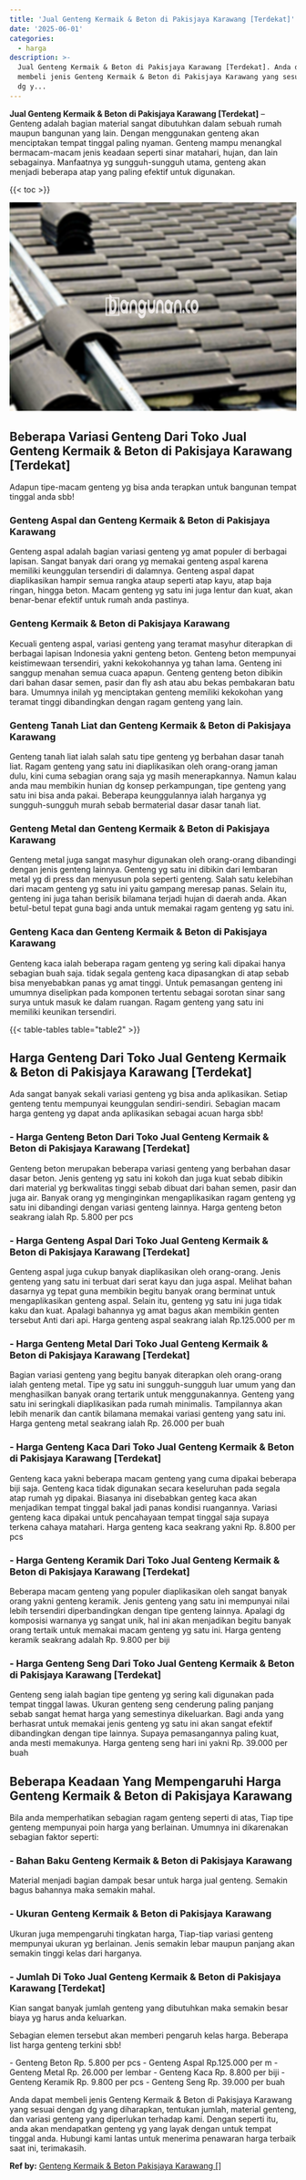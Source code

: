 ```yaml
---
title: 'Jual Genteng Kermaik & Beton di Pakisjaya Karawang [Terdekat]'
date: '2025-06-01'
categories:
  - harga
description: >-
  Jual Genteng Kermaik & Beton di Pakisjaya Karawang [Terdekat]. Anda dapat
  membeli jenis Genteng Kermaik & Beton di Pakisjaya Karawang yang sesuai dengan
  dg y...
---
```


**Jual Genteng Kermaik & Beton di Pakisjaya Karawang \[Terdekat\]** – Genteng adalah bagian material sangat dibutuhkan dalam sebuah rumah maupun bangunan yang lain. Dengan menggunakan genteng akan menciptakan tempat tinggal paling nyaman. Genteng mampu menangkal bermacam-macam jenis keadaan seperti sinar matahari, hujan, dan lain sebagainya. Manfaatnya yg sungguh-sungguh utama, genteng akan menjadi beberapa atap yang paling efektif untuk digunakan.

{{< toc >}}

![Jual Genteng Kermaik & Beton di Pakisjaya Karawang [Terdekat]](/images/genteng-minimalis-murah06.png)

## Beberapa Variasi Genteng Dari Toko Jual Genteng Kermaik & Beton di Pakisjaya Karawang \[Terdekat\]

Adapun tipe-macam genteng yg bisa anda terapkan untuk bangunan tempat tinggal anda sbb!

### Genteng Aspal dan Genteng Kermaik & Beton di Pakisjaya Karawang

Genteng aspal adalah bagian variasi genteng yg amat populer di berbagai lapisan. Sangat banyak dari orang yg memakai genteng aspal karena memiliki keunggulan tersendiri di dalamnya. Genteng aspal dapat diaplikasikan hampir semua rangka ataup seperti atap kayu, atap baja ringan, hingga beton. Macam genteng yg satu ini juga lentur dan kuat, akan benar-benar efektif untuk rumah anda pastinya.

### Genteng Kermaik & Beton di Pakisjaya Karawang

Kecuali genteng aspal, variasi genteng yang teramat masyhur diterapkan di berbagai lapisan Indonesia yakni genteng beton. Genteng beton mempunyai keistimewaan tersendiri, yakni kekokohannya yg tahan lama. Genteng ini sanggup menahan semua cuaca apapun. Genteng genteng beton dibikin dari bahan dasar semen, pasir dan fly ash atau abu bekas pembakaran batu bara. Umumnya inilah yg menciptakan genteng memiliki kekokohan yang teramat tinggi dibandingkan dengan ragam genteng yang lain.

### Genteng Tanah Liat dan Genteng Kermaik & Beton di Pakisjaya Karawang

Genteng tanah liat ialah salah satu tipe genteng yg berbahan dasar tanah liat. Ragam genteng yang satu ini diaplikasikan oleh orang-orang jaman dulu, kini cuma sebagian orang saja yg masih menerapkannya. Namun kalau anda mau membikin hunian dg konsep perkampungan, tipe genteng yang satu ini bisa anda pakai. Beberapa keunggulannya ialah harganya yg sungguh-sungguh murah sebab bermaterial dasar dasar tanah liat.

### Genteng Metal dan Genteng Kermaik & Beton di Pakisjaya Karawang

Genteng metal juga sangat masyhur digunakan oleh orang-orang dibandingi dengan jenis genteng lainnya. Genteng yg satu ini dibikin dari lembaran metal yg di press dan menyusun pola seperti genteng. Salah satu kelebihan dari macam genteng yg satu ini yaitu gampang meresap panas. Selain itu, genteng ini juga tahan berisik bilamana terjadi hujan di daerah anda. Akan betul-betul tepat guna bagi anda untuk memakai ragam genteng yg satu ini.

### Genteng Kaca dan Genteng Kermaik & Beton di Pakisjaya Karawang

Genteng kaca ialah beberapa ragam genteng yg sering kali dipakai hanya sebagian buah saja. tidak segala genteng kaca dipasangkan di atap sebab bisa menyebabkan panas yg amat tinggi. Untuk pemasangan genteng ini umumnya diselipkan pada komponen tertentu sebagai sorotan sinar sang surya untuk masuk ke dalam ruangan. Ragam genteng yang satu ini memiliki keunikan tersendiri.

{{< table-tables table="table2" >}}

## Harga Genteng Dari Toko Jual Genteng Kermaik & Beton di Pakisjaya Karawang \[Terdekat\]

Ada sangat banyak sekali variasi genteng yg bisa anda aplikasikan. Setiap genteng tentu mempunyai keunggulan sendiri-sendiri. Sebagian macam harga genteng yg dapat anda aplikasikan sebagai acuan harga sbb!

### \- Harga Genteng Beton Dari Toko Jual Genteng Kermaik & Beton di Pakisjaya Karawang \[Terdekat\]

Genteng beton merupakan beberapa variasi genteng yang berbahan dasar dasar beton. Jenis genteng yg satu ini kokoh dan juga kuat sebab dibikin dari material yg berkwalitas tinggi sebab dibuat dari bahan semen, pasir dan juga air. Banyak orang yg menginginkan mengaplikasikan ragam genteng yg satu ini dibandingi dengan variasi genteng lainnya. Harga genteng beton seakrang ialah Rp. 5.800 per pcs

### \- Harga Genteng Aspal Dari Toko Jual Genteng Kermaik & Beton di Pakisjaya Karawang \[Terdekat\]

Genteng aspal juga cukup banyak diaplikasikan oleh orang-orang. Jenis genteng yang satu ini terbuat dari serat kayu dan juga aspal. Melihat bahan dasarnya yg tepat guna membikin begitu banyak orang berminat untuk mengaplikasikan genteng aspal. Selain itu, genteng yg satu ini juga tidak kaku dan kuat. Apalagi bahannya yg amat bagus akan membikin genten tersebut Anti dari api. Harga genteng aspal seakrang ialah Rp.125.000 per m

### \- Harga Genteng Metal Dari Toko Jual Genteng Kermaik & Beton di Pakisjaya Karawang \[Terdekat\]

Bagian variasi genteng yang begitu banyak diterapkan oleh orang-orang ialah genteng metal. Tipe yg satu ini sungguh-sungguh luar umum yang dan menghasilkan banyak orang tertarik untuk menggunakannya. Genteng yang satu ini seringkali diaplikasikan pada rumah minimalis. Tampilannya akan lebih menarik dan cantik bilamana memakai variasi genteng yang satu ini. Harga genteng metal seakrang ialah Rp. 26.000 per buah

### \- Harga Genteng Kaca Dari Toko Jual Genteng Kermaik & Beton di Pakisjaya Karawang \[Terdekat\]

Genteng kaca yakni beberapa macam genteng yang cuma dipakai beberapa biji saja. Genteng kaca tidak digunakan secara keseluruhan pada segala atap rumah yg dipakai. Biasanya ini disebabkan genteg kaca akan menjadikan tempat tinggal bakal jadi panas kondisi ruangannya. Variasi genteng kaca dipakai untuk pencahayaan tempat tinggal saja supaya terkena cahaya matahari. Harga genteng kaca seakrang yakni Rp. 8.800 per pcs

### \- Harga Genteng Keramik Dari Toko Jual Genteng Kermaik & Beton di Pakisjaya Karawang \[Terdekat\]

Beberapa macam genteng yang populer diaplikasikan oleh sangat banyak orang yakni genteng keramik. Jenis genteng yang satu ini mempunyai nilai lebih tersendiri diperbandingkan dengan tipe genteng lainnya. Apalagi dg komposisi warnanya yg sangat unik, hal ini akan menjadikan begitu banyak orang tertaik untuk memakai macam genteng yg satu ini. Harga genteng keramik seakrang adalah Rp. 9.800 per biji

### \- Harga Genteng Seng Dari Toko Jual Genteng Kermaik & Beton di Pakisjaya Karawang \[Terdekat\]

Genteng seng ialah bagian tipe genteng yg sering kali digunakan pada tempat tinggal lawas. Ukuran genteng seng cenderung paling panjang sebab sangat hemat harga yang semestinya dikeluarkan. Bagi anda yang berhasrat untuk memakai jenis genteng yg satu ini akan sangat efektif dibandingkan dengan tipe lainnya. Supaya pemasangannya paling kuat, anda mesti memakunya. Harga genteng seng hari ini yakni Rp. 39.000 per buah

## Beberapa Keadaan Yang Mempengaruhi Harga Genteng Kermaik & Beton di Pakisjaya Karawang

Bila anda memperhatikan sebagian ragam genteng seperti di atas, Tiap tipe genteng mempunyai poin harga yang berlainan. Umumnya ini dikarenakan sebagian faktor seperti:

### \- Bahan Baku Genteng Kermaik & Beton di Pakisjaya Karawang

Material menjadi bagian dampak besar untuk harga jual genteng. Semakin bagus bahannya maka semakin mahal.

### \- Ukuran Genteng Kermaik & Beton di Pakisjaya Karawang

Ukuran juga mempengaruhi tingkatan harga, Tiap-tiap variasi genteng mempunyai ukuran yg berlainan. Jenis semakin lebar maupun panjang akan semakin tinggi kelas dari harganya.

### \- Jumlah Di Toko Jual Genteng Kermaik & Beton di Pakisjaya Karawang \[Terdekat\]

Kian sangat banyak jumlah genteng yang dibutuhkan maka semakin besar biaya yg harus anda keluarkan.

Sebagian elemen tersebut akan memberi pengaruh kelas harga. Beberapa list harga genteng terkini sbb!

\- Genteng Beton Rp. 5.800 per pcs - Genteng Aspal Rp.125.000 per m - Genteng Metal Rp. 26.000 per lembar - Genteng Kaca Rp. 8.800 per biji - Genteng Keramik Rp. 9.800 per pcs - Genteng Seng Rp. 39.000 per buah

Anda dapat membeli jenis Genteng Kermaik & Beton di Pakisjaya Karawang yang sesuai dengan dg yang diharapkan, tentukan jumlah, material genteng, dan variasi genteng yang diperlukan terhadap kami. Dengan seperti itu, anda akan mendapatkan genteng yg yang layak dengan untuk tempat tinggal anda. Hubungi kami lantas untuk menerima penawaran harga terbaik saat ini, terimakasih.

**Ref by:**  [Genteng Kermaik & Beton  Pakisjaya Karawang []](https://id.wikipedia.org/wiki/Genteng)
